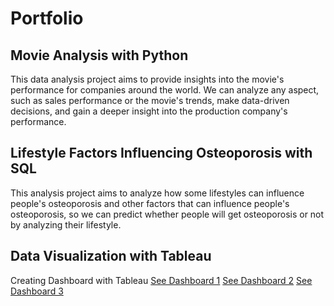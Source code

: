 # Portfolio

## Movie Analysis with Python
This data analysis project aims to provide insights into the movie's performance for companies around the world. We can analyze any aspect, such as sales performance or the movie's trends, make data-driven decisions, and gain a deeper insight into the production company's performance.

## Lifestyle Factors Influencing Osteoporosis with SQL
This analysis project aims to analyze how some lifestyles can influence people's osteoporosis and other factors that can influence people's osteoporosis, so we can predict whether people will get osteoporosis or not by analyzing their lifestyle.

## Data Visualization with Tableau
Creating Dashboard with Tableau 
[See Dashboard 1](https://public.tableau.com/shared/R8TQ6CBPJ?:display_count=n&:origin=viz_share_link)
[See Dashboard 2](https://public.tableau.com/views/C3_Case1/Dashboard1?:language=en-US&:sid=&:display_count=n&:origin=viz_share_link)
[See Dashboard 3](https://public.tableau.com/views/AirBnB_FullProject_16785162410950/Dashboard1?:language=en-US&:sid=&:display_count=n&:origin=viz_share_link)
